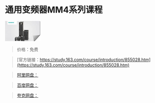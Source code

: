 # 通用变频器MM4系列课程

![img](../../../assets/study163/free/2774780320430922187.png)

> 价格：免费

> [官方链接：https://study.163.com/course/introduction/855028.htm](https://study.163.com/course/introduction/855028.htm)

> [阿里网盘：]()

> [百度网盘：]()

> [夸克网盘：]()
